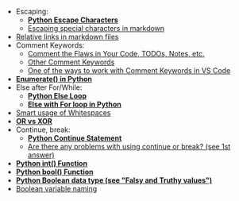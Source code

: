 * Escaping:
  * [**Python Escape Characters**](https://www.w3schools.com/python/gloss_python_escape_characters.asp)
  * [Escaping special characters in markdown](https://tech.saigonist.com/b/code/escaping-special-characters-markdown.html)
* [Relative links in markdown files](https://github.blog/2013-01-31-relative-links-in-markup-files/)
* Comment Keywords:
  * [Comment the Flaws in Your Code, TODOs, Notes, etc.](files/L09_AORC_comment_the_flaws_in_your_code.png)
  * [Other Comment Keywords](https://stackoverflow.com/questions/9586478/ide-comment-keywords)
  * [One of the ways to work with Comment Keywords in VS Code](https://thomasventurini.com/articles/the-best-way-to-work-with-todos-in-vscode/)
* [**Enumerate() in Python**](https://www.geeksforgeeks.org/enumerate-in-python/)
* Else after For/While:
  * [**Python Else Loop**](https://www.geeksforgeeks.org/python-else-loop/)
  * [**Else with For loop in Python**](https://www.geeksforgeeks.org/using-else-conditional-statement-with-for-loop-in-python/)
* [Smart usage of Whitespaces](https://medium.datadriveninvestor.com/whitespaces-can-reveal-your-coding-skills-and-determine-your-salary-maybe-b5fb5c300cb4)
* [**OR vs XOR**](files/L09_OR_vs_XOR.py)
* Continue, break:
  * [**Python Continue Statement**](https://www.geeksforgeeks.org/python-continue-statement/)
  * [Are there any problems with using continue or break? (see 1st answer)](https://softwareengineering.stackexchange.com/questions/434124/are-there-any-problems-with-using-continue-or-break)
* [**Python int() Function**](https://www.w3schools.com/python/ref_func_int.asp)
* [**Python bool() Function**](https://www.w3schools.com/python/ref_func_bool.asp)
* [**Python Boolean data type (see "Falsy and Truthy values")**](https://www.pythontutorial.net/python-basics/python-boolean/)
* [Boolean variable naming](https://www.samanthaming.com/tidbits/34-better-boolean-variable-names/)
